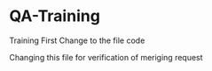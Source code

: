 # QA-Training
Training
First Change to the file code

Changing this file for verification of meriging request

